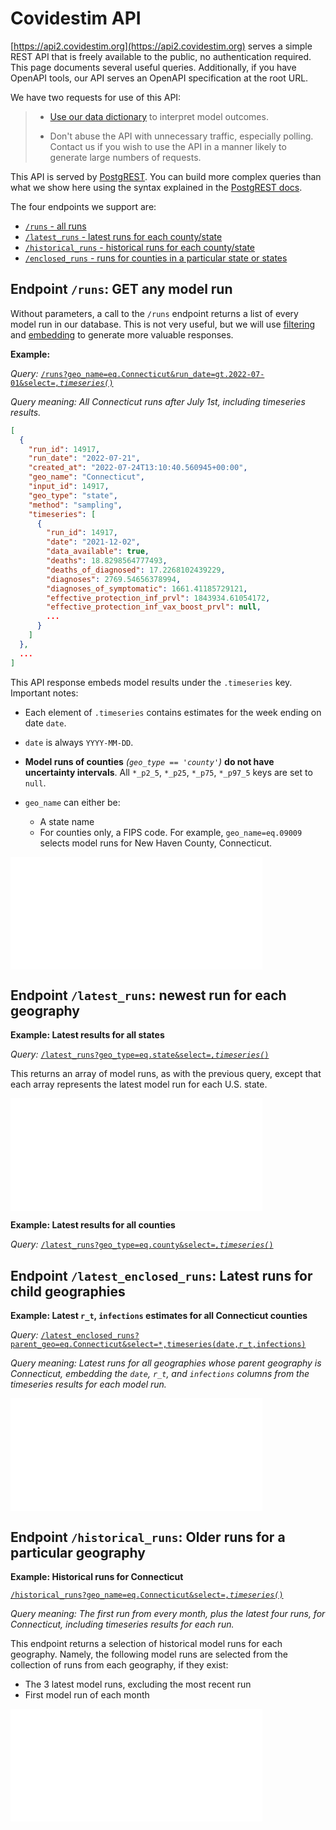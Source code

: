 # Covidestim API

[https://api2.covidestim.org](https://api2.covidestim.org) serves a simple REST
API that is freely available to the public, no authentication required. This page
documents several useful queries. Additionally, if you have OpenAPI tools, our
API serves an OpenAPI specification at the root URL.

We have two requests for use of this API:

> - [Use our data dictionary][data_dict] to interpret model outcomes.
> 
> - Don't abuse the API with unnecessary traffic, especially polling. Contact us
>   if you wish to use the API in a manner likely to generate large numbers of
>   requests.

This API is served by [PostgREST](https://postgrest.org). You can build more
complex queries than what we show here using the syntax explained in the
[PostgREST docs](https://postgrest.org).

The four endpoints we support are:

- [`/runs` - all runs](#runs)
- [`/latest_runs` - latest runs for each county/state](#latest_runs)
- [`/historical_runs` - historical runs for each county/state](#historical_runs)
- [`/enclosed_runs` - runs for counties in a particular state or states](#enclosed_runs)

<h2 id="runs">Endpoint <code>/runs</code>: GET any model run</h2>

Without parameters, a call to the `/runs` endpoint returns a list of every model
run in our database. This is not very useful, but we will use [filtering][pgrst]
and [embedding][pgrst_embed] to generate more valuable responses.

**Example:**

*Query:* <a href="https://api2.covidestim.org/runs?geo_name=eq.Connecticut&run_date=gt.2022-07-01&select=*,timeseries(*)" target="_blank"><code>/runs?geo_name=eq.Connecticut&run_date=gt.2022-07-01&select=*,timeseries(*)</code></a>

*Query meaning: All Connecticut runs after July 1st, including timeseries results.*

```json
[
  {
    "run_id": 14917,
    "run_date": "2022-07-21",
    "created_at": "2022-07-24T13:10:40.560945+00:00",
    "geo_name": "Connecticut",
    "input_id": 14917,
    "geo_type": "state",
    "method": "sampling",
    "timeseries": [
      {
        "run_id": 14917,
        "date": "2021-12-02",
        "data_available": true,
        "deaths": 18.8298564777493,
        "deaths_of_diagnosed": 17.2268102439229,
        "diagnoses": 2769.54656378994,
        "diagnoses_of_symptomatic": 1661.41185729121,
        "effective_protection_inf_prvl": 1843934.61054172,
        "effective_protection_inf_vax_boost_prvl": null,
        ...
      }
    ]
  },
  ...
]
```

This API response embeds model results under the `.timeseries` key. Important
notes:

- Each element of `.timeseries` contains estimates for the week ending on date `date`.

- `date` is always `YYYY-MM-DD`.

- **Model runs of counties** *(`geo_type == 'county'`)* **do not have uncertainty
  intervals**. All `*_p2_5`, `*_p25`, `*_p75`, `*_p97_5` keys are set to `null`.

- `geo_name` can either be:
  - A state name
  - For counties only, a FIPS code. For example, `geo_name=eq.09009` selects
    model runs for New Haven County, Connecticut.

<iframe src="//api.apiembed.com/?source=https://covidestim.s3.amazonaws.com/api-har-files/1.json&targets=http:1.1,shell:curl,python:requests,javascript:fetch" frameborder="0" scrolling="no" width="80%" height="180px" seamless></iframe>

<h2 id="latest_runs">Endpoint <code>/latest_runs</code>: newest run for each geography</h2>

**Example: Latest results for all states**

*Query:* <a href="https://api2.covidestim.org/latest_runs?geo_type=eq.state&select=*,timeseries(*)" target="_blank"><code>/latest_runs?geo_type=eq.state&select=*,timeseries(*)</code></a>

This returns an array of model runs, as with the previous query, except that
each array represents the latest model run for each U.S. state.

<iframe src="//api.apiembed.com/?source=https://covidestim.s3.amazonaws.com/api-har-files/2.json&targets=http:1.1,shell:curl,python:requests,javascript:fetch" frameborder="0" scrolling="no" width="80%" height="180px" seamless></iframe>

**Example: Latest results for all counties**

*Query:* <a href="https://api2.covidestim.org/latest_runs?geo_type=eq.county&select=*,timeseries(*)" target="_blank"><code>/latest_runs?geo_type=eq.county&select=*,timeseries(*)</code></a>

<h2 id="latest_enclosed_runs">Endpoint <code>/latest_enclosed_runs</code>: Latest runs for child geographies</h2>

**Example: Latest `r_t`, `infections` estimates for all Connecticut counties**

*Query:* <a href="https://api2.covidestim.org/latest_enclosed_runs?parent_geo=eq.Connecticut&select=*,timeseries(date,r_t,infections)" target="_blank"><code>/latest_enclosed_runs?parent_geo=eq.Connecticut&select=*,timeseries(date,r_t,infections)</code></a>

*Query meaning: Latest runs for all geographies whose parent geography is
Connecticut, embedding the `date`, `r_t`, and `infections` columns from the
timeseries results for each model run.*

<iframe src="//api.apiembed.com/?source=https://covidestim.s3.amazonaws.com/api-har-files/4.json&targets=http:1.1,shell:curl,python:requests,javascript:fetch" frameborder="0" scrolling="no" width="80%" height="180px" seamless></iframe>

<h2 id="historical_runs">Endpoint <code>/historical_runs</code>: Older runs for a particular geography</h2>

**Example: Historical runs for Connecticut**

<a href="https://api2.covidestim.org/historical_runs?geo_name=eq.Connecticut&select=*,timeseries(*)" target="_blank"><code>/historical_runs?geo_name=eq.Connecticut&select=*,timeseries(*)</code></a>

*Query meaning: The first run from every month, plus the latest four runs, for
Connecticut, including timeseries results for each run.*

This endpoint returns a selection of historical model runs for each geography.
Namely, the following model runs are selected from the collection of runs from
each geography, if they exist:

- The 3 latest model runs, excluding the most recent run
- First model run of each month

<iframe src="//api.apiembed.com/?source=https://covidestim.s3.amazonaws.com/api-har-files/5.json&targets=http:1.1,shell:curl,python:requests,javascript:fetch" frameborder="0" scrolling="no" width="80%" height="180px" seamless></iframe>

[pgrst]: https://postgrest.org/en/stable/api.html#horizontal-filtering-rows
[pgrst_embed]: https://postgrest.org/en/stable/api.html#resource-embedding
[data_dict]: http://pkg.covidestim.org/reference/summary.covidestim_result.html

